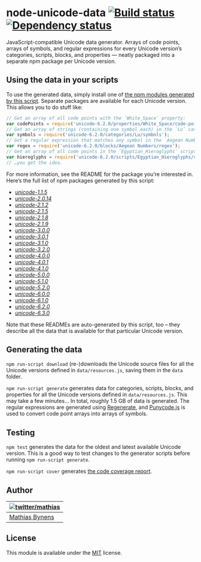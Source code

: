 # node-unicode-data [![Build status](https://travis-ci.org/mathiasbynens/node-unicode-data.png?branch=master)](https://travis-ci.org/mathiasbynens/node-unicode-data) [![Dependency status](https://gemnasium.com/mathiasbynens/node-unicode-data.png)](https://gemnasium.com/mathiasbynens/node-unicode-data)

JavaScript-compatible Unicode data generator. Arrays of code points, arrays of symbols, and regular expressions for every Unicode version’s categories, scripts, blocks, and properties — neatly packaged into a separate npm package per Unicode version.

## Using the data in your scripts

To use the generated data, simply install one of [the npm modules generated by this script](https://npmjs.org/browse/keyword/unicode-data). Separate packages are available for each Unicode version. This allows you to do stuff like:

```js
// Get an array of all code points with the `White_Space` property:
var codePoints = require('unicode-6.2.0/properties/White_Space/code-points');
// Get an array of strings (containing one symbol each) in the `Lu` category:
var symbols = require('unicode-6.2.0/categories/Lu/symbols');
// Get a regular expression that matches any symbol in the `Aegean Numbers` block:
var regex = require('unicode-6.2.0/blocks/Aegean Numbers/regex');
// Get an array of all code points in the `Egyptian_Hieroglyphs` script:
var hieroglyphs = require('unicode-6.2.0/scripts/Egyptian_Hieroglyphs/code-points');
// …you get the idea.
```

For more information, see the README for the package you’re interested in. Here’s the full list of npm packages generated by this script:

* [_unicode-1.1.5_](https://npmjs.org/package/unicode-1.1.5#readme)
* [_unicode-2.0.14_](https://npmjs.org/package/unicode-2.0.14#readme)
* [_unicode-2.1.2_](https://npmjs.org/package/unicode-2.1.2#readme)
* [_unicode-2.1.5_](https://npmjs.org/package/unicode-2.1.5#readme)
* [_unicode-2.1.8_](https://npmjs.org/package/unicode-2.1.8#readme)
* [_unicode-2.1.9_](https://npmjs.org/package/unicode-2.1.9#readme)
* [_unicode-3.0.0_](https://npmjs.org/package/unicode-3.0.0#readme)
* [_unicode-3.0.1_](https://npmjs.org/package/unicode-3.0.1#readme)
* [_unicode-3.1.0_](https://npmjs.org/package/unicode-3.1.0#readme)
* [_unicode-3.2.0_](https://npmjs.org/package/unicode-3.2.0#readme)
* [_unicode-4.0.0_](https://npmjs.org/package/unicode-4.0.0#readme)
* [_unicode-4.0.1_](https://npmjs.org/package/unicode-4.0.1#readme)
* [_unicode-4.1.0_](https://npmjs.org/package/unicode-4.1.0#readme)
* [_unicode-5.0.0_](https://npmjs.org/package/unicode-5.0.0#readme)
* [_unicode-5.1.0_](https://npmjs.org/package/unicode-5.1.0#readme)
* [_unicode-5.2.0_](https://npmjs.org/package/unicode-5.2.0#readme)
* [_unicode-6.0.0_](https://npmjs.org/package/unicode-6.0.0#readme)
* [_unicode-6.1.0_](https://npmjs.org/package/unicode-6.1.0#readme)
* [_unicode-6.2.0_](https://npmjs.org/package/unicode-6.2.0#readme)
* [_unicode-6.3.0_](https://npmjs.org/package/unicode-6.3.0#readme)

Note that these READMEs are auto-generated by this script, too – they describe all the data that is available for that particular Unicode version.

## Generating the data

`npm run-script download` (re-)downloads the Unicode source files for all the Unicode versions defined in `data/resources.js`, saving them in the `data` folder.

`npm run-script generate` generates data for categories, scripts, blocks, and properties for all the Unicode versions defined in `data/resources.js`. This may take a few minutes… In total, roughly 1.5 GB of data is generated. The regular expressions are generated using [Regenerate](http://mths.be/regenerate), and [Punycode.js](http://mths.be/punycode) is used to convert code point arrays into arrays of symbols.

## Testing

`npm test` generates the data for the oldest and latest available Unicode version. This is a good way to test changes to the generator scripts before running `npm run-script generate`.

`npm run-script cover` generates [the code coverage report](http://rawgithub.com/mathiasbynens/node-unicode-data/master/coverage/index.html).

## Author

| [![twitter/mathias](http://gravatar.com/avatar/24e08a9ea84deb17ae121074d0f17125?s=70)](http://twitter.com/mathias "Follow @mathias on Twitter") |
|---|
| [Mathias Bynens](http://mathiasbynens.be/) |

## License

This module is available under the [MIT](http://mths.be/mit) license.
